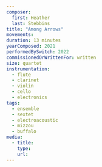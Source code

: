 ```yaml
---
composer:
  first: Heather
  last: Stebbins
title: "Among Arrows"
movements:
duration: 13 minutes
yearComposed: 2021
performedBySwitch: 2022
commissionedOrWrittenFor: written
size: quartet
instrumentation:
  - flute
  - clarinet
  - violin
  - cello
  - electronics
tags:
  - ensemble
  - sextet
  - electroacoustic
  - mizzou
  - buffalo
media:
  - title:
    type:
    url:
---
```

